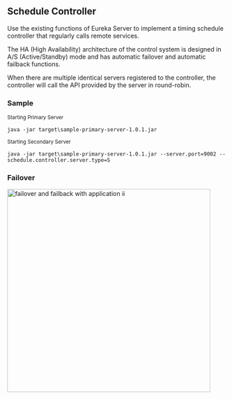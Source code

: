 ## Schedule Controller

Use the existing functions of Eureka Server to implement a timing schedule controller that regularly calls remote services.

The HA (High Availability) architecture of the control system is designed in A/S (Active/Standby) mode and has automatic failover and automatic failback functions.

When there are multiple identical servers registered to the controller, the controller will call the API provided by the server in round-robin.

### Sample
<sub>Starting Primary Server</sub>
```
java -jar target\sample-primary-server-1.0.1.jar 
```
<sub>Starting Secondary Server</sub>
```
java -jar target\sample-primary-server-1.0.1.jar --server.port=9002 --schedule.controller.server.type=S
```

### Failover

<img width="466" alt="failover and failback with application ii" src="https://user-images.githubusercontent.com/24667449/172831173-7f3edfc8-ea36-4dee-8c0a-8d8002b1d41d.png">

